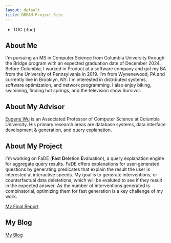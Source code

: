 ```yaml
---
layout: default
title: DREAM Project Site
---
```


* TOC
{:toc}

## About Me

I'm pursuing an MS in Computer Science from Columbia University through the Bridge program with an expected graduation date of December 2024. Before Columbia, I worked in Product at a software company and got my BA from the University of Pennsylvania in 2019. I'm from Wynenewood, PA and currently live in Brooklyn, NY. I'm interested in distributed systems, software optimization, and network programming. I also enjoy biking, swimming, finding hot springs, and the television show Survivor.  

## About My Advisor

[Eugene Wu](https://www.cs.columbia.edu/~ewu/) is an Associated Professor of Computer Science at Columbia University. His primary research areas are database systems, data interface development & generation, and query explanation.

## About My Project

I'm working on FaDE (**Fa**st **D**eletion **E**valuation), a query explanation engine for aggregate query results. FaDE offers explanations for user-generated questions by generating predicates that explain the result the user is interested at interactive speeds. My goal is to generate interventions, or counterfactual data deletetions, which will be evaluted to see if they result in the expected answer. As the number of interventions generated is combinatorial, optimizing them for fast generation is a key challenge of my work.  

[My Final Report](files/finalreport.pdf)

## My Blog

[My Blog](blog.html)
